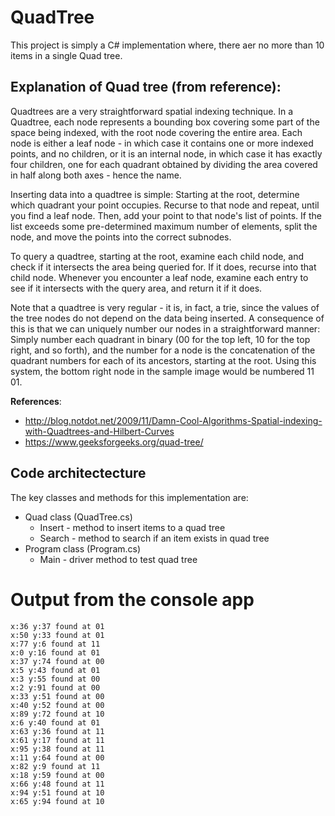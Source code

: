# QuadTree
This project is simply a C# implementation where, there aer no more than 10 items in a single Quad tree.

## Explanation of Quad tree (from reference):
Quadtrees are a very straightforward spatial indexing technique. In a Quadtree, each node represents a bounding box covering some part of the space being indexed, with the root node covering the entire area. Each node is either a leaf node - in which case it contains one or more indexed points, and no children, or it is an internal node, in which case it has exactly four children, one for each quadrant obtained by dividing the area covered in half along both axes - hence the name.

Inserting data into a quadtree is simple: Starting at the root, determine which quadrant your point occupies. Recurse to that node and repeat, until you find a leaf node. Then, add your point to that node's list of points. If the list exceeds some pre-determined maximum number of elements, split the node, and move the points into the correct subnodes.

To query a quadtree, starting at the root, examine each child node, and check if it intersects the area being queried for. If it does, recurse into that child node. Whenever you encounter a leaf node, examine each entry to see if it intersects with the query area, and return it if it does.

Note that a quadtree is very regular - it is, in fact, a trie, since the values of the tree nodes do not depend on the data being inserted. A consequence of this is that we can uniquely number our nodes in a straightforward manner: Simply number each quadrant in binary (00 for the top left, 10 for the top right, and so forth), and the number for a node is the concatenation of the quadrant numbers for each of its ancestors, starting at the root. Using this system, the bottom right node in the sample image would be numbered 11 01.

**References**:
* http://blog.notdot.net/2009/11/Damn-Cool-Algorithms-Spatial-indexing-with-Quadtrees-and-Hilbert-Curves
* https://www.geeksforgeeks.org/quad-tree/

## Code architectecture
The key classes and methods for this implementation are:
* Quad class (QuadTree.cs)
  - Insert - method to insert items to a quad tree
  - Search - method to search if an item exists in quad tree
* Program class (Program.cs)
  - Main - driver method to test quad tree

# Output from the console app
    x:36 y:37 found at 01
    x:50 y:33 found at 01
    x:77 y:6 found at 11
    x:0 y:16 found at 01
    x:37 y:74 found at 00
    x:5 y:43 found at 01
    x:3 y:55 found at 00
    x:2 y:91 found at 00
    x:33 y:51 found at 00
    x:40 y:52 found at 00
    x:89 y:72 found at 10
    x:6 y:40 found at 01
    x:63 y:36 found at 11
    x:61 y:17 found at 11
    x:95 y:38 found at 11
    x:11 y:64 found at 00
    x:82 y:9 found at 11
    x:18 y:59 found at 00
    x:66 y:48 found at 11
    x:94 y:51 found at 10
    x:65 y:94 found at 10
